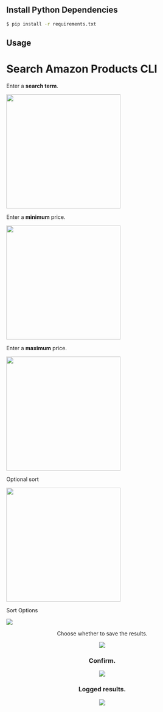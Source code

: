 ## Install Python Dependencies

```bash
$ pip install -r requirements.txt
```

## Usage

<h1>Search Amazon Products CLI</h1>
<p>Enter a <b>search term</b>.</p>
<img width=300em src='https://i.ibb.co/X3kTvVd/search-term.png'/>
<p>Enter a <b>minimum</b> price.</p>
<img width=300em src='https://i.ibb.co/bLZ9hRs/min-price.png'/>
<p>Enter a <b>maximum</b> price.</p>
<img width=300em src='https://i.ibb.co/Pty5t2P/max-price.png'/>
<p>Optional sort</p>
<img width=300em src='https://i.ibb.co/LvRpbmz/sortbyprice.png'/>
<p>Sort Options</p>
<img src='https://i.ibb.co/Yc2wWts/sortby.png'/>
<div align=center>

<!-- <p align='center'>
<img width="auto" height="auto" src="https://i.ibb.co/5kqkGt9/Ask-AI-demo2.png" style="border-radius:5px">
<img width="auto" height="auto" src="https://i.ibb.co/7g67xHY/Ask-AI-demo1.png" style="border-radius:5px">
</p> -->

<p>Choose whether to save the results.</p>
<img width="auto" height="auto" src='https://i.ibb.co/94v3Q8F/saveoutput.png'/>

<h3>Confirm.</h3>
<img width="auto" height="auto"  src='https://i.ibb.co/Kr3t5jL/confirm.png'/>

<h3>Logged results.</h3>
<img width="auto" height="auto"  src='https://i.ibb.co/rmn1vnq/results.png'/>
<!-- <p>Saved results in <b>results.json</b>file.</p>
<img src='https://i.ibb.co/gWYFvwt/resultsjson.png'/> -->

